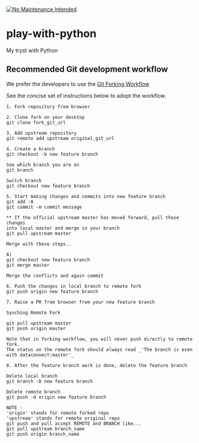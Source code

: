 [![No Maintenance Intended](http://unmaintained.tech/badge.svg)](http://unmaintained.tech/)

# play-with-python
My tryst with Python

## Recommended Git development workflow

We prefer the developers to use the [Git Forking Workflow](https://www.atlassian.com/git/tutorials/comparing-workflows/forking-workflow)

See the concise set of instructions below to adopt the workflow.

```
1. Fork repository from browser

2. Clone fork on your desktop
git clone fork_git_url

3. Add upstream repository
git remote add upstream original_git_url

4. Create a branch
git checkout -b new feature branch

See which branch you are on
git branch

Switch branch
git checkout new feature branch

5. Start making changes and commits into new feature branch
git add -A
git commit -m commit message

** If the official upstream master has moved forward, pull those changes
into local master and merge in your branch
git pull upstream master

Merge with these steps..

A)
git checkout new feature branch
git merge master

Merge the conflicts and again commit

6. Push the changes in local branch to remote fork
git push origin new feature branch

7. Raise a PR from browser from your new feature branch

Synching Remote Fork

git pull upstream master
git push origin master

Note that in forking workflow, you will never push directly to remote fork.
The status on the remote fork should always read _'The branch is even with dataconnect:master'_

8. After the feature branch work is done, delete the feature branch

Delete local branch
git branch -D new feature branch

Delete remote branch
git push -d origin new feature branch

NOTE -
'origin' stands for remote forked repo
'upstream' stands for remote original repo
git push and pull accept REMOTE and BRANCH like...
git pull upstream branch_name
git push origin branch_name

```
